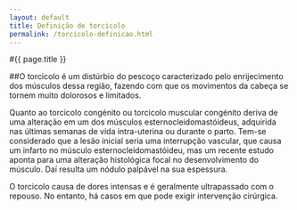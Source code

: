```yaml
---
layout: default
title: Definição de torcicolo
permalink: /torcicolo-definicao.html
---
```


#{{ page.title }}

##O torcicolo é um distúrbio do pescoço caracterizado pelo enrijecimento dos músculos dessa região, fazendo com que os movimentos da cabeça se tornem muito dolorosos e limitados.

Quanto ao torcicolo congénito ou torcicolo muscular congénito deriva de uma alteração em um dos músculos esternocleidomastóideus, adquirida nas últimas semanas de vida intra-uterina ou durante o parto. Tem-se considerado que a lesão inicial seria uma interrupção vascular, que causa um infarto no músculo esternocleidomastóideu, mas um recente estudo aponta para uma alteração histológica focal no desenvolvimento do músculo. Daí resulta um nódulo palpável na sua espessura.

O torcicolo causa de dores intensas e é geralmente ultrapassado com o repouso. No entanto, há casos em que pode exigir intervenção cirúrgica.
